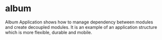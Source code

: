 # album
Album Application shows how to manage dependency between modules and create decoupled modules. It is an example of an application structure which is more flexible, durable and mobile.
